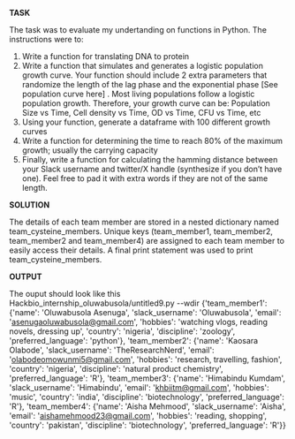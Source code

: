**TASK** 

The task was to evaluate my undertanding on functions in Python. The instructions were to:

1. Write a function for translating DNA to protein
2. Write a function that simulates and generates a logistic population growth curve. Your function should include 2 extra parameters that randomize the length of the lag phase and the exponential phase [See population curve here] . Most living populations follow a logistic population growth. Therefore, your growth curve can be: Population Size vs Time, Cell density vs Time, OD vs Time, CFU vs Time, etc
3. Using your function, generate a dataframe with 100 different growth curves
4. Write a function for determining the time to reach 80% of the maximum growth; usually the carrying capacity
5. Finally, write a function for calculating the hamming distance between your Slack username and twitter/X handle (synthesize if you don’t have one). Feel free to pad it with extra words if they are not of the same length.

**SOLUTION** 

The details of each team member are stored in a nested dictionary named team_cysteine_members. Unique keys (team_member1, team_member2, team_member2 and team_member4) are assigned to each team member to easily access their details. A final print statement was used to print team_cysteine_members.


**OUTPUT** 


The ouput should look like this Hackbio_internship_oluwabusola/untitled9.py --wdir {'team_member1': {'name': 'Oluwabusola Asenuga', 'slack_username': 'Oluwabusola', 'email': 'asenugaoluwabusola@gmail.com', 'hobbies': 'watching vlogs, reading novels, dressing up', 'country': 'nigeria', 'discipline': 'zoology', 'preferred_language': 'python'}, 'team_member2': {'name': 'Kaosara Olabode', 'slack_username': 'TheResearchNerd', 'email': 'olabodeomowunmi5@gmail.com', 'hobbies': 'research, travelling, fashion', 'country': 'nigeria', 'discipline': 'natural product chemistry', 'preferred_language': 'R'}, 'team_member3': {'name': 'Himabindu Kumdam', 'slack_username': 'Himabindu', 'email': 'khbiitm@gmail.com', 'hobbies': 'music', 'country': 'india', 'discipline': 'biotechnology', 'preferred_language': 'R'}, 'team_member4': {'name': 'Aisha Mehmood', 'slack_username': 'Aisha', 'email': 'aishamehmood23@gmail.com', 'hobbies': 'reading, shopping', 'country': 'pakistan', 'discipline': 'biotechnology', 'preferred_language': 'R'}}
